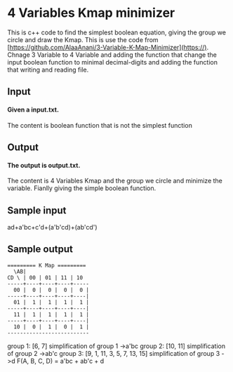 # 4 Variables Kmap minimizer
This is c++ code to find the simplest boolean equation, giving the group we circle and draw the Kmap.
This is use the code from [https://github.com/AlaaAnani/3-Variable-K-Map-Minimizer](https://). Chnage 3 Variable to 4 Variable and adding the function that change the input boolean function to minimal decimal-digits and adding the function that writing and reading file. 
## Input
#### Given a input.txt.
The content is boolean function that is not the simplest function 
## Output
#### The output is output.txt.
The content is 4 Variables Kmap and the group we circle and minimize the variable. Fianlly giving the simple boolean function.
## Sample input
ad+a'bc+c'd+(a'b'cd)+(ab'cd')
## Sample output
    ========= K Map =========
      \AB|
    CD \ | 00 | 01 | 11 | 10
    -----+----+----+----+-----
      00 |  0 |  0 |  0 |  0 |
    -----+----+----+----+----|
      01 |  1 |  1 |  1 |  1 |
    -----+----+----+----+----|
      11 |  1 |  1 |  1 |  1 |
    -----+----+----+----+----|
      10 |  0 |  1 |  0 |  1 |
    --------------------------
group 1: [6, 7]
simplification of group 1 ->a'bc
group 2: [10, 11]
simplification of group 2 ->ab'c
group 3: [9, 1, 11, 3, 5, 7, 13, 15]
simplification of group 3 ->d
F(A, B, C, D) = a'bc + ab'c + d 
